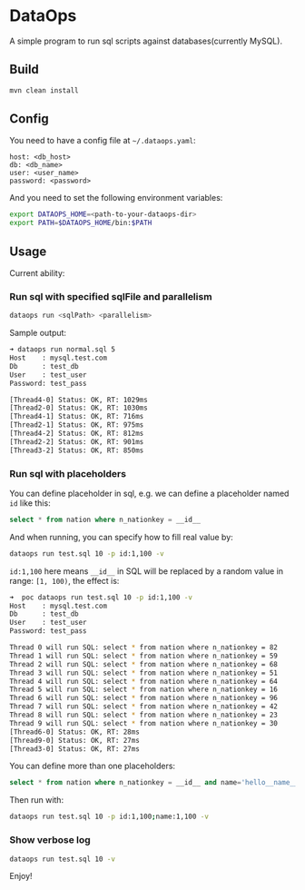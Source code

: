 # DataOps

A simple program to run sql scripts against databases(currently MySQL).

## Build

```bash
mvn clean install
```

## Config

You need to have a config file at `~/.dataops.yaml`:

```
host: <db_host>
db: <db_name>
user: <user_name>
password: <password>
```

And you need to set the following environment variables:

```bash
export DATAOPS_HOME=<path-to-your-dataops-dir>
export PATH=$DATAOPS_HOME/bin:$PATH
```

## Usage

Current ability:

### Run sql with specified sqlFile and parallelism

```bash
dataops run <sqlPath> <parallelism>
```

Sample output:

```bash
➜ dataops run normal.sql 5
Host    : mysql.test.com
Db      : test_db
User    : test_user
Password: test_pass

[Thread4-0] Status: OK, RT: 1029ms
[Thread2-0] Status: OK, RT: 1030ms
[Thread4-1] Status: OK, RT: 716ms
[Thread2-1] Status: OK, RT: 975ms
[Thread4-2] Status: OK, RT: 812ms
[Thread2-2] Status: OK, RT: 901ms
[Thread3-2] Status: OK, RT: 850ms
```

### Run sql with placeholders

You can define placeholder in sql, e.g. we can define a placeholder named `id` like this:

```sql
select * from nation where n_nationkey = __id__
```

And when running, you can specify how to fill real value by:

```bash
dataops run test.sql 10 -p id:1,100 -v
```

`id:1,100` here means `__id__` in SQL will be replaced by a random value in range: `[1, 100)`, the effect is:

```bash
➜  poc dataops run test.sql 10 -p id:1,100 -v
Host    : mysql.test.com
Db      : test_db
User    : test_user
Password: test_pass

Thread 0 will run SQL: select * from nation where n_nationkey = 82
Thread 1 will run SQL: select * from nation where n_nationkey = 59
Thread 2 will run SQL: select * from nation where n_nationkey = 68
Thread 3 will run SQL: select * from nation where n_nationkey = 51
Thread 4 will run SQL: select * from nation where n_nationkey = 64
Thread 5 will run SQL: select * from nation where n_nationkey = 16
Thread 6 will run SQL: select * from nation where n_nationkey = 96
Thread 7 will run SQL: select * from nation where n_nationkey = 42
Thread 8 will run SQL: select * from nation where n_nationkey = 23
Thread 9 will run SQL: select * from nation where n_nationkey = 30
[Thread6-0] Status: OK, RT: 28ms
[Thread9-0] Status: OK, RT: 27ms
[Thread3-0] Status: OK, RT: 27ms
```

You can define more than one placeholders:

```sql
select * from nation where n_nationkey = __id__ and name='hello__name__'
```

Then run with:

```bash
dataops run test.sql 10 -p id:1,100;name:1,100 -v
```


### Show verbose log

```bash
dataops run test.sql 10 -v
```

Enjoy!

